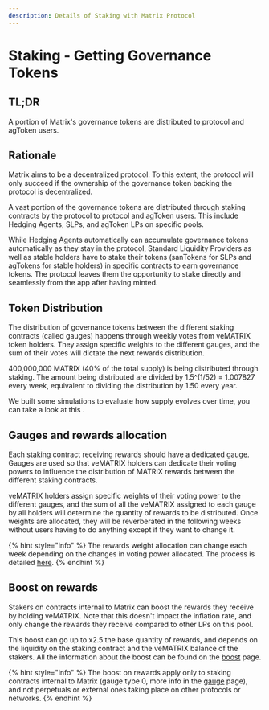 ```yaml
---
description: Details of Staking with Matrix Protocol
---
```


# Staking - Getting Governance Tokens

## TL;DR

A portion of Matrix's governance tokens are distributed to protocol and agToken users.

## Rationale

Matrix aims to be a decentralized protocol. To this extent, the protocol will only succeed if the ownership of the governance token backing the protocol is decentralized.

A vast portion of the governance tokens are distributed through staking contracts by the protocol to protocol and agToken users. This include Hedging Agents, SLPs, and agToken LPs on specific pools.

While Hedging Agents automatically can accumulate governance tokens automatically as they stay in the protocol, Standard Liquidity Providers as well as stable holders have to stake their tokens (sanTokens for SLPs and agTokens for stable holders) in specific contracts to earn governance tokens. The protocol leaves them the opportunity to stake directly and seamlessly from the app after having minted.

## Token Distribution

The distribution of governance tokens between the different staking contracts (called gauges) happens through weekly votes from veMATRIX token holders. They assign specific weights to the different gauges, and the sum of their votes will dictate the next rewards distribution.

400,000,000 MATRIX (40% of the total supply) is being distributed through staking. The amount being distributed are divided by 1.5^(1/52) = 1.007827 every week, equivalent to dividing the distribution by 1.50 every year.

We built some simulations to evaluate how supply evolves over time, you can take a look at this .

## Gauges and rewards allocation

Each staking contract receiving rewards should have a dedicated gauge. Gauges are used so that veMATRIX holders can dedicate their voting powers to influence the distribution of MATRIX rewards between the different staking contracts.

veMATRIX holders assign specific weights of their voting power to the different gauges, and the sum of all the veMATRIX assigned to each gauge by all holders will determine the quantity of rewards to be distributed. Once weights are allocated, they will be reverberated in the following weeks without users having to do anything except if they want to change it.

{% hint style="info" %}
The rewards weight allocation can change each week depending on the changes in voting power allocated. The process is detailed [here](../governance/veMATRIX/gauges.md).
{% endhint %}

## Boost on rewards

Stakers on contracts internal to Matrix can boost the rewards they receive by holding veMATRIX. Note that this doesn't impact the inflation rate, and only change the rewards they receive compared to other LPs on this pool.

This boost can go up to x2.5 the base quantity of rewards, and depends on the liquidity on the staking contract and the veMATRIX balance of the stakers. All the information about the boost can be found on the [boost](../governance/veMATRIX/boost.md) page.

{% hint style="info" %}
The boost on rewards apply only to staking contracts internal to Matrix (gauge type 0, more info in the [gauge](../governance/veMATRIX/gauges.md) page), and not perpetuals or external ones taking place on other protocols or networks.
{% endhint %}

